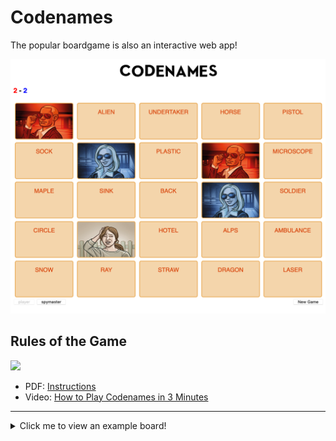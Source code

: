 Codenames
=========

The popular boardgame is also an interactive web app!

<img src="./img/demo.png">

 ## Rules of the Game

<img src="https://cf.geekdo-images.com/imagepage/img/xu0rMQnOxyWN01DgEMAraXrf9KA=/fit-in/900x600/filters:no_upscale()/pic2669785.jpg">

* PDF: [Instructions](https://czechgames.com/files/rules/codenames-rules-en.pdf)
* Video: [How to Play Codenames in 3 Minutes][]

[How to Play Codenames in 3 Minutes]: https://www.youtube.com/watch?v=zQVHkl8oQEU

* * *

<details>

<summary> Click me to view an example board!</summary>

<br>
        <header class="">
            <h1>CODENAMES</h1>
            <div class="scoreWrapper">
                <div class="scoreElement">
                    <h3>
                        <span id="team1Score" style="color: red;"></span>
                        <span style="color: black"> - </span>
                        <span id="team2Score" style="color: blue;"></span>
                    </h3>
                </div>
            </div>
        </header>
       <div class="wrapper" id="board">
            <div class="one">
                <div class="card SNOWMAN,blue,PALM,blue,ARM,neutral,AZTEC,blue,TORCH,red unclicked">
                    <div class="cardWordWrapper">
                        <div class="cardWord" style="text-align: center;" id="SNOWMAN">SNOWMAN</div>
                    </div>
                </div>
                <div class="card HOSPITAL,blue,MOLE,blue,EMBASSY,red,POLICE,neutral,PLOT,blue unclicked">
                    <div class="cardWordWrapper">
                        <div class="cardWord" style="text-align: center;" id="PALM">PALM</div>
                    </div>
                </div>
                <div class="card BELL,neutral,LEAD,neutral,PUPIL,blue,ICE,neutral,STICK,red unclicked">
                    <div class="cardWordWrapper">
                        <div class="cardWord" style="text-align: center;" id="ARM">ARM</div>
                    </div>
                </div>
                <div class="card SERVER,red,SKYSCRAPER,red,TRIANGLE,neutral,MOON,red,PRINCESS,red unclicked">
                    <div class="cardWordWrapper">
                        <div class="cardWord" style="text-align: center;" id="AZTEC">AZTEC</div>
                    </div>
                </div>
                <div class="card MUG,red,WITCH,red,NINJA,assassin,POOL,blue,PAN,neutral unclicked">
                    <div class="cardWordWrapper">
                        <div class="cardWord" style="text-align: center;" id="TORCH">TORCH</div>
                    </div>
                </div>
          </div>
          <div class="two">
                <div class="card undefined unclicked">
                    <div class="cardWordWrapper">
                        <div class="cardWord" style="text-align: center;" id="HOSPITAL">HOSPITAL</div>
                    </div>
                </div>
                <div class="card undefined unclicked">
                    <div class="cardWordWrapper">
                        <div class="cardWord" style="text-align: center;" id="MOLE">MOLE</div>
                    </div>
                </div>
                <div class="card undefined unclicked">
                    <div class="cardWordWrapper">
                        <div class="cardWord" style="text-align: center;" id="EMBASSY">EMBASSY</div>
                    </div>
                </div>
                <div class="card undefined unclicked">
                    <div class="cardWordWrapper">
                        <div class="cardWord" style="text-align: center;" id="POLICE">POLICE</div>
                    </div>
                </div>
                <div class="card undefined unclicked">
                    <div class="cardWordWrapper">
                        <div class="cardWord" style="text-align: center;" id="PLOT">PLOT</div>
                    </div>
                </div>
          </div>
          <div class="three">
                <div class="card undefined unclicked">
                    <div class="cardWordWrapper">
                        <div class="cardWord" style="text-align: center;" id="BELL">BELL</div>
                    </div>
                </div>
                <div class="card undefined unclicked">
                    <div class="cardWordWrapper">
                        <div class="cardWord" style="text-align: center;" id="LEAD">LEAD</div>
                    </div>
                </div>
                <div class="card undefined unclicked">
                    <div class="cardWordWrapper">
                        <div class="cardWord" style="text-align: center;" id="PUPIL">PUPIL</div>
                    </div>
                </div>
                <div class="card undefined unclicked">
                    <div class="cardWordWrapper">
                        <div class="cardWord" style="text-align: center;" id="ICE">ICE</div>
                    </div>
                </div>
                <div class="card undefined unclicked">
                    <div class="cardWordWrapper">
                        <div class="cardWord" style="text-align: center;" id="STICK">STICK</div>
                    </div>
                </div>
          </div>
          <div class="four">
                <div class="card undefined unclicked">
                    <div class="cardWordWrapper">
                        <div class="cardWord" style="text-align: center;" id="SERVER">SERVER</div>
                    </div>
                </div>
                <div class="card undefined unclicked">
                    <div class="cardWordWrapper">
                        <div class="cardWord" style="text-align: center;" id="SKYSCRAPER">SKYSCRAPER</div>
                    </div>
                </div>
                <div class="card undefined unclicked">
                    <div class="cardWordWrapper">
                        <div class="cardWord" style="text-align: center;" id="TRIANGLE">TRIANGLE</div>
                    </div>
                </div>
                <div class="card undefined unclicked">
                    <div class="cardWordWrapper">
                        <div class="cardWord" style="text-align: center;" id="MOON">MOON</div>
                    </div>
                </div>
                <div class="card undefined unclicked">
                    <div class="cardWordWrapper">
                        <div class="cardWord" style="text-align: center;" id="PRINCESS">PRINCESS</div>
                    </div>
                </div>
          </div>
          <div class="five">
                <div class="card undefined unclicked">
                    <div class="cardWordWrapper">
                        <div class="cardWord" style="text-align: center;" id="MUG">MUG</div>
                    </div>
                </div>
                <div class="card undefined unclicked">
                    <div class="cardWordWrapper">
                        <div class="cardWord" style="text-align: center;" id="WITCH">WITCH</div>
                    </div>
                </div>
                <div class="card undefined unclicked">
                    <div class="cardWordWrapper">
                        <div class="cardWord" style="text-align: center;" id="NINJA">NINJA</div>
                    </div>
                </div>
                <div class="card undefined unclicked">
                    <div class="cardWordWrapper">
                        <div class="cardWord" style="text-align: center;" id="POOL">POOL</div>
                    </div>
                </div>
                <div class="card undefined unclicked">
                    <div class="cardWordWrapper">
                        <div class="cardWord" style="text-align: center;" id="PAN">PAN</div>
                    </div>
                </div>
          </div>
        </div>